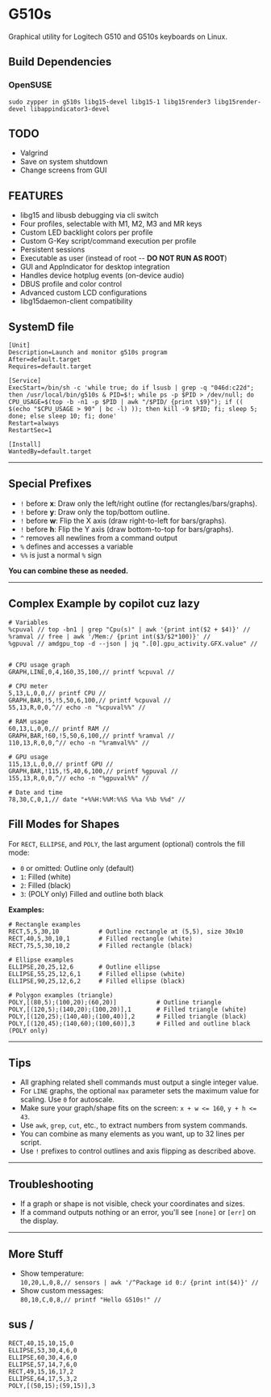 # G510s

Graphical utility for Logitech G510 and G510s keyboards on Linux.

## Build Dependencies

### OpenSUSE

`sudo zypper in g510s libg15-devel libg15-1 libg15render3 libg15render-devel libappindicator3-devel`

## TODO

* Valgrind
* Save on system shutdown
* Change screens from GUI

## FEATURES

* libg15 and libusb debugging via cli switch
* Four profiles, selectable with M1, M2, M3 and MR keys
* Custom LED backlight colors per profile
* Custom G-Key script/command execution per profile
* Persistent sessions
* Executable as user (instead of root -- **DO NOT RUN AS ROOT**)
* GUI and AppIndicator for desktop integration
* Handles device hotplug events (on-device audio)
* DBUS profile and color control
* Advanced custom LCD configurations
* libg15daemon-client compatibility

## SystemD file

```systemd
[Unit]
Description=Launch and monitor g510s program
After=default.target
Requires=default.target

[Service]
ExecStart=/bin/sh -c 'while true; do if lsusb | grep -q "046d:c22d"; then /usr/local/bin/g510s & PID=$!; while ps -p $PID > /dev/null; do CPU_USAGE=$(top -b -n1 -p $PID | awk "/$PID/ {print \$9}"); if (( $(echo "$CPU_USAGE > 90" | bc -l) )); then kill -9 $PID; fi; sleep 5; done; else sleep 10; fi; done'
Restart=always
RestartSec=1

[Install]
WantedBy=default.target
```

---

## Special Prefixes

* `!` before **x**: Draw only the left/right outline (for rectangles/bars/graphs).
* `!` before **y**: Draw only the top/bottom outline.
* `!` before **w**: Flip the X axis (draw right-to-left for bars/graphs).
* `!` before **h**: Flip the Y axis (draw bottom-to-top for bars/graphs).
* `^` removes all newlines from a command output
* `%` defines and accesses a variable
* `%%` is just a normal `%` sign

**You can combine these as needed.**

---

## Complex Example by copilot cuz lazy

```plaintext
# Variables
%cpuval // top -bn1 | grep "Cpu(s)" | awk '{print int($2 + $4)}' //
%ramval // free | awk '/Mem:/ {print int($3/$2*100)}' //
%gpuval // amdgpu_top -d --json | jq ".[0].gpu_activity.GFX.value" //


# CPU usage graph
GRAPH,LINE,0,4,160,35,100,// printf %cpuval //

# CPU meter
5,13,L,0,0,// printf CPU //
GRAPH,BAR,!5,!5,50,6,100,// printf %cpuval //
55,13,R,0,0,^// echo -n "%cpuval%%" //

# RAM usage
60,13,L,0,0,// printf RAM //
GRAPH,BAR,!60,!5,50,6,100,// printf %ramval //
110,13,R,0,0,^// echo -n "%ramval%%" //

# GPU usage
115,13,L,0,0,// printf GPU //
GRAPH,BAR,!115,!5,40,6,100,// printf %gpuval //
155,13,R,0,0,^// echo -n "%gpuval%%" //

# Date and time
78,30,C,0,1,// date "+%%H:%%M:%%S %%a %%b %%d" //
```

## Fill Modes for Shapes

For `RECT`, `ELLIPSE`, and `POLY`, the last argument (optional) controls the fill mode:

* `0` or omitted: Outline only (default)
* `1`: Filled (white)
* `2`: Filled (black)
* `3`: (POLY only) Filled and outline both black

**Examples:**

```plaintext
# Rectangle examples
RECT,5,5,30,10           # Outline rectangle at (5,5), size 30x10
RECT,40,5,30,10,1        # Filled rectangle (white)
RECT,75,5,30,10,2        # Filled rectangle (black)

# Ellipse examples
ELLIPSE,20,25,12,6       # Outline ellipse
ELLIPSE,55,25,12,6,1     # Filled ellipse (white)
ELLIPSE,90,25,12,6,2     # Filled ellipse (black)

# Polygon examples (triangle)
POLY,[(80,5);(100,20);(60,20)]           # Outline triangle
POLY,[(120,5);(140,20);(100,20)],1       # Filled triangle (white)
POLY,[(120,25);(140,40);(100,40)],2      # Filled triangle (black)
POLY,[(120,45);(140,60);(100,60)],3      # Filled and outline black (POLY only)
```

---

## Tips

* All graphing related shell commands must output a single integer value.
* For `LINE` graphs, the optional `max` parameter sets the maximum value for scaling. Use `0` for autoscale.
* Make sure your graph/shape fits on the screen: `x + w <= 160`, `y + h <= 43`.
* Use `awk`, `grep`, `cut`, etc., to extract numbers from system commands.
* You can combine as many elements as you want, up to 32 lines per script.
* Use `!` prefixes to control outlines and axis flipping as described above.

---

## Troubleshooting

* If a graph or shape is not visible, check your coordinates and sizes.
* If a command outputs nothing or an error, you'll see `[none]` or `[err]` on the display.

---

## More Stuff

* Show temperature:  
  `10,20,L,0,8,// sensors | awk '/^Package id 0:/ {print int($4)}' //`
* Show custom messages:  
  `80,10,C,0,8,// printf "Hello G510s!" //`

## sus \/

```plaintext
RECT,40,15,10,15,0
ELLIPSE,53,30,4,6,0
ELLIPSE,60,30,4,6,0
ELLIPSE,57,14,7,6,0
RECT,49,15,16,17,2
ELLIPSE,64,17,5,3,2
POLY,[(50,15);(59,15)],3
```